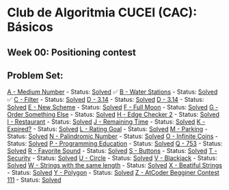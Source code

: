 # Club de Algoritmia CUCEI (CAC): Básicos

## Week 00: Positioning contest

## Problem Set:
[A - Medium Number](https://codeforces.com/problemset/problem/1760/A) - Status: [Solved](/Codeforces/cf1760A_medium_number.cpp) :white_check_mark:
[B - Water Stations](https://atcoder.jp/contests/abc305/tasks/abc305_a?lang=en) - Status: [Solved](/AtCoder/abc305A_water_station.cpp) :white_check_mark:
[C - Filter](https://atcoder.jp/contests/abc294/tasks/abc294_a?lang=en) - Status: [Solved](/AtCoder/abc294A_filter.cpp)
[D - 3.14](https://atcoder.jp/contests/abc314/tasks/abc314_a?lang=en) - Status: [Solved](/AtCoder/abc314A_314.cpp)
[D - 3.14](https://atcoder.jp/contests/abc314/tasks/abc314_a?lang=en) - Status: [Solved](/AtCoder/abc314A_314.cpp)
[E - New Scheme](https://atcoder.jp/contests/abc308/tasks/abc308_a?lang=en) - Status: [Solved](/AtCoder/abc308A_new_scheme.cpp)
[F - Full Moon](https://atcoder.jp/contests/abc318/tasks/abc318_a?lang=en) - Status: [Solved](/AtCoder/abc318A_full_moon.cpp)
[G - Order Something Else](https://atcoder.jp/contests/abc310/tasks/abc310_a?lang=en) - Status: [Solved](/AtCoder/abc310A_order_something_else.cpp)
[H - Edge Checker 2](https://atcoder.jp/contests/abc285/tasks/abc285_a?lang=en) - Status: [Solved](/AtCoder/abc285A_edge_checker_2.cpp)
[I - Restaurant](https://atcoder.jp/contests/abc055/tasks/abc055_a?lang=en) - Status: [Solved](/AtCoder/abc055A_restaurant.cpp)
[J - Remaining Time](https://atcoder.jp/contests/abc057/tasks/abc057_a?lang=en) - Status: [Solved](/AtCoder/abc057A_remaining_time.cpp)
[K - Expired?](https://atcoder.jp/contests/abc065/tasks/abc065_a?lang=en) - Status: [Solved](/AtCoder/abc065A_expired.cpp)
[L - Rating Goal](https://atcoder.jp/contests/abc076/tasks/abc076_a?lang=en) - Status: [Solved](/AtCoder/abc076A_rating_goal.cpp)
[M - Parking](https://atcoder.jp/contests/abc080/tasks/abc080_a?lang=en) - Status: [Solved](/AtCoder/abc080A_parking.cpp)
[N - Palindromic Number](https://atcoder.jp/contests/abc070/tasks/abc070_a?lang=en) - Status: [Solved](/AtCoder/abc070A_palindromic_number.cpp)
[O - Infinite Coins](https://atcoder.jp/contests/abc088/tasks/abc088_a?lang=en) - Status: [Solved](/AtCoder/abc088A_infinite_coins.cpp)
[P - Programming Education](https://atcoder.jp/contests/abc112/tasks/abc112_a?lang=en) - Status: [Solved](/AtCoder/abc112A_programming_education.cpp)
[Q - 753](https://atcoder.jp/contests/abc114/tasks/abc114_a?lang=en) - Status: [Solved](/AtCoder/abc114A_753.cpp)
[R - Favorite Sound](https://atcoder.jp/contests/abc120/tasks/abc120_a?lang=en) - Status: [Solved](/AtCoder/abc120A_favorite_sound.cpp)
[S - Buttons](https://atcoder.jp/contests/abc124/tasks/abc124_a?lang=en) - Status: [Solved](/AtCoder/abc124A_buttons.cpp)
[T - Security](https://atcoder.jp/contests/abc131/tasks/abc131_a?lang=en) - Status: [Solved](/AtCoder/abc131A_security.cpp)
[U - Circle](https://atcoder.jp/contests/abc145/tasks/abc145_a?lang=en) - Status: [Solved](/AtCoder/abc145A_circle.cpp)
[V - Blackjack](https://atcoder.jp/contests/abc147/tasks/abc147_a?lang=en) - Status: [Solved](/AtCoder/abc147A_blackjack.cpp)
[W - Strings with the same length](https://atcoder.jp/contests/abc148/tasks/abc148_b?lang=en) - Status: [Solved](/AtCoder/abc148B_strings_with_same_length.cpp)
[X - Beatiful Strings](https://atcoder.jp/contests/abc044/tasks/abc044_b?lang=en) - Status: [Solved](/AtCoder/abc044B_beatiful_strings.cpp)
[Y - Polygon](https://atcoder.jp/contests/abc117/tasks/abc117_b?lang=en) - Status: [Solved](/AtCoder/abc117B_polygon.cpp)
[Z - AtCoder Begginer Contest 111](https://atcoder.jp/contests/abc111/tasks/abc111_b?lang=en) - Status: [Solved](/AtCoder/abc111B_atcoder_beginner_contest_111.cpp)